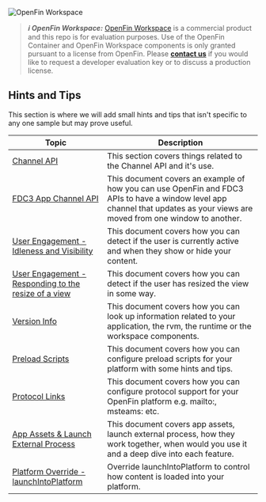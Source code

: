 ![OpenFin Workspace](../../assets/OpenFin-Workspace-Starter.png)

> **_:information_source: OpenFin Workspace:_** [OpenFin Workspace](https://www.openfin.co/workspace/) is a commercial product and this repo is for evaluation purposes. Use of the OpenFin Container and OpenFin Workspace components is only granted pursuant to a license from OpenFin. Please [**contact us**](https://www.openfin.co/workspace/poc/) if you would like to request a developer evaluation key or to discuss a production license.

## Hints and Tips

This section is where we will add small hints and tips that isn't specific to any one sample but may prove useful.

| Topic                                                                                   | Description                                                                                                                                |
| --------------------------------------------------------------------------------------- | ------------------------------------------------------------------------------------------------------------------------------------------ |
| [Channel API](./docs/channel-api.md)                                                    | This section covers things related to the Channel API and it's use.                                                                        |
| [FDC3 App Channel API](./docs/window-level-app-channel.md)                              | This document covers an example of how you can use OpenFin and FDC3 APIs to have a window level app channel that updates as your views are moved from one window to another.                                                                        |
| [User Engagement - Idleness and Visibility](./docs/visible-idle-detection.md)           | This document covers how you can detect if the user is currently active and when they show or hide your content.                           |
| [User Engagement - Responding to the resize of a view](./docs/resize-detection.md)           | This document covers how you can detect if the user has resized the view in some way.                           |
| [Version Info](./docs/version-info.md)                                                  | This document covers how you can look up information related to your application, the rvm, the runtime or the workspace components.        |
| [Preload Scripts](./docs/preload-scripts.md)                                            | This document covers how you can configure preload scripts for your platform with some hints and tips.                                     |
| [Protocol Links](./docs/protocol-support.md)                                            | This document covers how you can configure protocol support for your OpenFin platform e.g. mailto:, msteams: etc.                          |
| [App Assets & Launch External Process](./docs/appassets-and-launch-external-process.md) | This document covers app assets, launch external process, how they work together, when would you use it and a deep dive into each feature. |
| [Platform Override - launchIntoPlatform](./docs/launch-into-platform.md) | Override launchIntoPlatform to control how content is loaded into your platform. |
